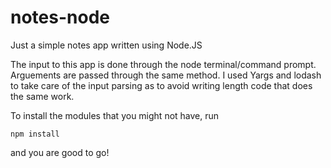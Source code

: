 # notes-node
Just a simple notes app written using Node.JS

The input to this app is done through the node terminal/command prompt. Arguements are passed through the same method. I used Yargs and lodash to take care of the input parsing as to avoid writing length code that does the same work.

To install the modules that you might not have, run 
```
npm install
```
and you are good to go!
